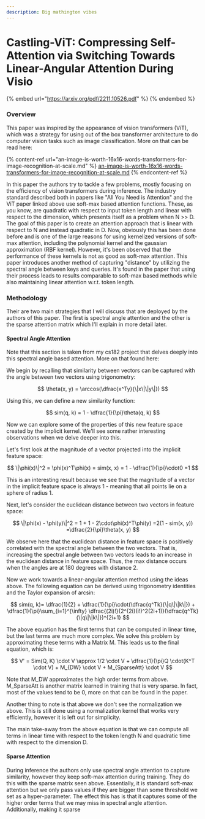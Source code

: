 ```yaml
---
description: Big mathington vibes
---
```


# Castling-ViT: Compressing Self-Attention via Switching Towards Linear-Angular Attention During Visio

{% embed url="https://arxiv.org/pdf/2211.10526.pdf" %}
&#x20;
{% endembed %}

### Overview

This paper was inspired by the appearance of vision transformers (ViT), which was a strategy for using out of the box transformer architecture to do computer vision tasks such as image classification. More on that can be read here:

{% content-ref url="an-image-is-worth-16x16-words-transformers-for-image-recognition-at-scale.md" %}
[an-image-is-worth-16x16-words-transformers-for-image-recognition-at-scale.md](an-image-is-worth-16x16-words-transformers-for-image-recognition-at-scale.md)
{% endcontent-ref %}

In this paper the authors try to tackle a few problems, mostly focusing on the efficiency of vision transformers during inference. The industry standard described both in papers like "All You Need is Attention" and the ViT paper linked above use soft-max based attention functions. These, as you know, are quadratic with respect to input token length and linear with respect to the dimension, which presents itself as a problem when N >> D. The goal of this paper is to create an attention approach that is linear with respect to N and instead quadratic in D. Now, obviously this has been done before and is one of the large reasons for using kernelized versions of soft-max attention, including the polynomial kernel and the gaussian approximation (RBF kernel). However, it's been observed that the performance of these kernels is not as good as soft-max attention. This paper introduces another method of capturing "distance" by utilizing the spectral angle between keys and queries. It's found in the paper that using their process leads to results comparable to soft-max based methods while also maintaining linear attention w.r.t. token length.

### Methodology

Their are two main strategies that I will discuss that are deployed by the authors of this paper. The first is spectral angle attention and the other is the sparse attention matrix which I'll explain in more detail later.

#### Spectral Angle Attention

Note that this section is taken from my cs182 project that delves deeply into this spectral angle based attention. More on that found here:

We begin by recalling that similarity between vectors can be captured with the angle between two vectors using trigonometry:

$$
\theta(x, y) = \arccos(\dfrac{x^Ty}{\|x\|\|y\|})
$$

Using this, we can define a new similarity function:

$$
sim(q, k) = 1 - \dfrac{1}{\pi}\theta(q, k)
$$

Now we can explore some of the properties of this new feature space created by the implicit kernel. We'll see some rather interesting observations when we delve deeper into this.

Let's first look at the magnitude of a vector projected into the implicit feature space:

$$
\|\phi(x)\|^2 = \phi(x)^T\phi(x) = sim(x, x) = 1 - \dfrac{1}{\pi}\cdot0
=1
$$

This is an interesting result because we see that the magnitude of a vector in the implicit feature space is always 1 - meaning that all points lie on a sphere of radius 1.

Next, let's consider the euclidean distance between two vectors in feature space:



$$
\|\phi(x) - \phi(y)\|^2 = 1 + 1 - 2\cdot\phi(x)^T\phi(y)
=2(1 - sim(x, y))
=\dfrac{2}{\pi}\theta(x, y)
$$

We observe here that the euclidean distance in feature space is positively correlated with the spectral angle between the two vectors. That is, increasing the spectral angle between two vectors leads to an increase in the euclidean distance in feature space. Thus, the max distance occurs when the angles are at 180 degrees with distance 2.

Now we work towards a linear-angular attention method using the ideas above. The following equation can be derived using trigonometry identities and the Taylor expansion of arcsin:

$$
sim(q, k)= \dfrac{1}{2} + \dfrac{1}{\pi}\cdot(\dfrac{q^Tk}{\|q\|\|k\|}) + \dfrac{1}{\pi}\sum_{i=1}^{\infty} \dfrac{(2i)!}{2^{2i}(i!)^2(2i+1)}(\dfrac{q^Tk}{\|q\|\|k\|})^{2i+1}
$$

The above equation has the first terms that can be computed in linear time, but the last terms are much more complex. We solve this problem by approximating these terms with a Matrix M. This leads us to the final equation, which is:

$$
V' = Sim(Q, K) \cdot V \approx 1/2 \cdot V + \dfrac{1}{\pi}Q \cdot(K^T \cdot V) + M_{DW} \cdot V + M_{SparseAtt} \cdot V
$$

Note that M\_DW approximates the high order terms from above. M\_SparseAtt is another matrix learned in training that is very sparse. In fact, most of the values tend to be 0, more on that can be found in the paper.

Another thing to note is that above we don't see the normalization we above. This is still done using a normalization kernel that works very efficiently, however it is left out for simplicity.&#x20;

The main take-away from the above equation is that we can compute all terms in linear time with respect to the token length N and quadratic time with respect to the dimension D.

#### Sparse Attention&#x20;

During inference the authors only use spectral angle attention to capture similarity, however they keep soft-max attention during training. They do this with the sparse matrix seen above. Essentially, it is standard soft-max attention but we only pass values if they are bigger than some threshold we set as a hyper-parameter. The effect this has is that it captures some of the higher order terms that we may miss in spectral angle attention. Additionally, making it sparse&#x20;





